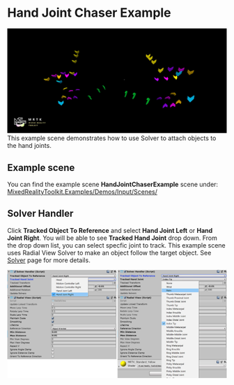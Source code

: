 # Hand Joint Chaser Example
![](../Documentation/Images/HandJointChaser/MRTK_HandJointChaser_Main.jpg)
This example scene demonstrates how to use Solver to attach objects to the hand joints. 

## Example scene
You can find the example scene **HandJointChaserExample** scene under:
[MixedRealityToolkit.Examples/Demos/Input/Scenes/](/Assets/MixedRealityToolkit.Examples/Demos/Input/Scenes)

## Solver Handler
Click **Tracked Object To Reference** and select **Hand Joint Left** or **Hand Joint Right**. You will be able to see **Tracked Hand Joint** drop down. From the drop down list, you can select specfic joint to track.
This example scene uses Radial View Solver to make an object follow the target object. See [Solver](README_Solver.md) page for more details. 


![](../Documentation/Images/HandJointChaser/MRTK_Solver_HandJoint.jpg)

